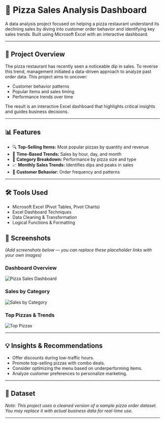 # 🍕 Pizza Sales Analysis Dashboard

A data analysis project focused on helping a pizza restaurant understand its declining sales by diving into customer order behavior and identifying key sales trends. Built using Microsoft Excel with an interactive dashboard.

---

## 📌 Project Overview

The pizza restaurant has recently seen a noticeable dip in sales. To reverse this trend, management initiated a data-driven approach to analyze past order data. This project aims to uncover:
- Customer behavior patterns
- Popular items and sales timing
- Performance trends over time

The result is an interactive Excel dashboard that highlights critical insights and guides business decisions.

---

## 📊 Features

- 🔍 **Top-Selling Items:** Most popular pizzas by quantity and revenue
- 📅 **Time-Based Trends:** Sales by hour, day, and month
- 🍕 **Category Breakdown:** Performance by pizza size and type
- 📈 **Monthly Sales Trends:** Identifies dips and peaks in sales
- 👥 **Customer Behavior:** Order frequency and patterns

---

## 🛠 Tools Used

- Microsoft Excel (Pivot Tables, Pivot Charts)
- Excel Dashboard Techniques
- Data Cleaning & Transformation
- Logical Functions & Formatting


## 📸 Screenshots

*(Add screenshots below — you can replace these placeholder links with your own images)*

### Dashboard Overview  
![Pizza Sales Dashboard](screenshots/dashboard-overview.png)

### Sales by Category  
![Sales by Category](screenshots/sales-category.png)

### Top Pizzas & Trends  
![Top Pizzas](screenshots/top-pizzas.png)

---

## 💡 Insights & Recommendations

- Offer discounts during low-traffic hours.
- Promote top-selling pizzas with combo deals.
- Consider optimizing the menu based on underperforming items.
- Analyze customer preferences to personalize marketing.

---

## 📁 Dataset

*Note: This project uses a cleaned version of a sample pizza order dataset. You may replace it with actual business data for real-time use.*

---




